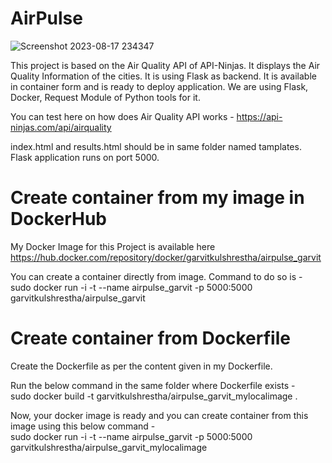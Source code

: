 # AirPulse
![Screenshot 2023-08-17 234347](https://github.com/Garvitkul/AirPulse/assets/83578615/c75d9a7b-cf61-45a3-b051-f88df2988ae0)

This project is based on the Air Quality API of API-Ninjas. It displays the Air Quality Information of the cities. It is using Flask as backend. It is available in container form and is ready to deploy application. We are using Flask, Docker, Request Module of Python tools for it.

You can test here on how does Air Quality API works - https://api-ninjas.com/api/airquality

index.html and results.html should be in same folder named tamplates.
Flask application runs on port 5000.

# Create container from my image in DockerHub

My Docker Image for this Project is available here <br />
https://hub.docker.com/repository/docker/garvitkulshrestha/airpulse_garvit <br />

You can create a container directly from image. Command to do so is - <br />
sudo docker run -i -t --name airpulse_garvit -p 5000:5000 garvitkulshrestha/airpulse_garvit <br />

# Create container from Dockerfile

Create the Dockerfile as per the content given in my Dockerfile.

Run the below command in the same folder where Dockerfile exists - <br />
sudo docker build -t garvitkulshrestha/airpulse_garvit_mylocalimage .

Now, your docker image is ready and you can create container from this image using this below command - <br />
sudo docker run -i -t --name airpulse_garvit -p 5000:5000 garvitkulshrestha/airpulse_garvit_mylocalimage

